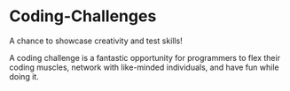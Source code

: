 # Coding-Challenges

 A chance to showcase creativity and test skills!

 A coding challenge is a fantastic opportunity for programmers to 
 flex their coding muscles, network with like-minded individuals, and
 have fun while doing it.
 
